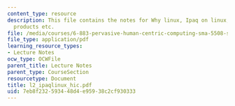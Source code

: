 ```yaml
---
content_type: resource
description: This file contains the notes for Why linux, Ipaq on linux, handheld linux
  products etc.
file: /media/courses/6-883-pervasive-human-centric-computing-sma-5508-spring-2006/7eb8f232593448d4e95938c2cf930333_l2_ipaqlinux_hic.pdf
file_type: application/pdf
learning_resource_types:
- Lecture Notes
ocw_type: OCWFile
parent_title: Lecture Notes
parent_type: CourseSection
resourcetype: Document
title: l2_ipaqlinux_hic.pdf
uid: 7eb8f232-5934-48d4-e959-38c2cf930333
---
```

